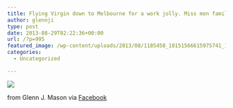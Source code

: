 ```yaml
---
title: Flying Virgin down to Melbourne for a work jolly. Miss mon famille already!
author: glennji
type: post
date: 2013-08-29T02:22:36+00:00
url: /?p=995
featured_image: /wp-content/uploads/2013/08/1185458_10151566615975741_1036939013_n.jpg
categories:
  - Uncategorized

---
```

<div>
  <img src='/wp-content/uploads/2013/08/1185458_10151566615975741_1036939013_n.jpg' style='max-width:600px;' /></p> 
  
  <div>
    from Glenn J. Mason via <a href="https://www.facebook.com/photo.php?fbid=10151566615975741&#038;set=a.10150907445480741.408542.551785740&#038;type=1">Facebook</a>
  </div>
</div>
